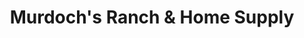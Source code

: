 ---
title: "Murdoch's Ranch & Home Supply"
url: /bozeman/murdochs-ranch-and-home-supply/
shop: department store
---